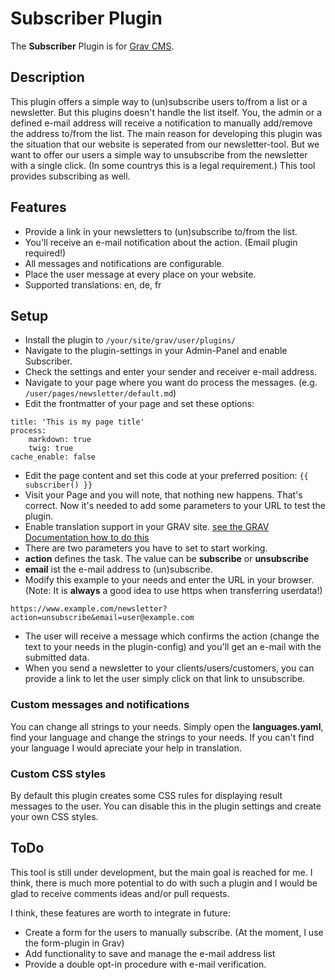 # Subscriber Plugin

The **Subscriber** Plugin is for [Grav CMS](http://github.com/getgrav/grav).

## Description

This plugin offers a simple way to (un)subscribe users to/from a list or a newsletter. But this plugins doesn't handle the list itself. You, the admin or a defined e-mail address will receive a notification to manually add/remove the address to/from the list.
The main reason for developing this plugin was the situation that our website is seperated from our newsletter-tool. But we want to offer our users a simple way to unsubscribe from the newsletter with a single click. (In some countrys this is a legal requirement.) This tool provides subscribing as well.

## Features

* Provide a link in your newsletters to (un)subscribe to/from the list.
* You'll receive an e-mail notification about the action. (Email plugin required!)
* All messages and notifications are configurable.
* Place the user message at every place on your website.
* Supported translations: en, de, fr

## Setup

* Install the plugin to `/your/site/grav/user/plugins/`
* Navigate to the plugin-settings in your Admin-Panel and enable Subscriber.
* Check the settings and enter your sender and receiver e-mail address.
* Navigate to your page where you want do process the messages. (e.g. `/user/pages/newsletter/default.md`)
* Edit the frontmatter of your page and set these options:
```
title: 'This is my page title'
process:
    markdown: true
    twig: true
cache_enable: false
```
* Edit the page content and set this code at your preferred position:
 `{{ subscriber() }}`
* Visit your Page and you will note, that nothing new happens. That's correct. Now it's needed to add some parameters to your URL to test the plugin.
* Enable translation support in your GRAV site. [see the GRAV Documentation how to do this](https://learn.getgrav.org/content/multi-language#single-language-different-than-english)
* There are two parameters you have to set to start working.
 * **action** defines the task. The value can be **subscribe** or **unsubscribe**
 * **email** ist the e-mail address to (un)subscribe.
* Modify this example to your needs and enter the URL in your browser. (Note: It is **always** a good idea to use https when transferring userdata!)
```
https://www.example.com/newsletter?action=unsubscribe&email=user@example.com
```
* The user will receive a message which confirms the action (change the text to your needs in the plugin-config) and you'll get an e-mail with the submitted data.
* When you send a newsletter to your clients/users/customers, you can provide a link to let the user simply click on that link to unsubscribe.

### Custom messages and notifications

You can change all strings to your needs. Simply open the **languages.yaml**, find your language and change the strings to your needs. If you can't find your language I would apreciate your help in translation.

### Custom CSS styles

By default this plugin creates some CSS rules for displaying result messages to the user. You can disable this in the plugin settings and create your own CSS styles.

## ToDo

This tool is still under development, but the main goal is reached for me. I think, there is much more potential to do with such a plugin and I would be glad to receive comments ideas and/or pull requests.

I think, these features are worth to integrate in future:
- Create a form for the users to manually subscribe. (At the moment, I use the form-plugin in Grav)
- Add functionality to save and manage the e-mail address list
- Provide a double opt-in procedure with e-mail verification.

